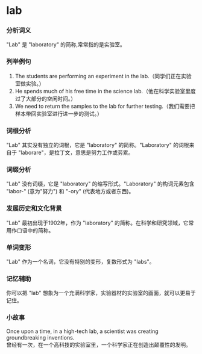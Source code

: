 # lab

### 分析词义

  

"Lab" 是 "laboratory" 的简称,常常指的是实验室。

  

### 列举例句

  

1.  The students are performing an experiment in the lab.（同学们正在实验室做实验。）
2.  He spends much of his free time in the science lab.（他在科学实验室里度过了大部分的空闲时间。）
3.  We need to return the samples to the lab for further testing.（我们需要把样本带回实验室进行进一步的测试。）

  

### 词根分析

  

"Lab" 其实没有独立的词根，它是 "laboratory" 的简称。"Laboratory" 的词根来自于 "laborare"，是拉丁文，意思是努力工作或劳累。

  

### 词缀分析

  

"Lab" 没有词缀，它是 "laboratory" 的缩写形式。"Laboratory" 的构词元素包含 "labor-" (意为"努力") 和 "-ory" (代表地方或者东西)。

  

### 发展历史和文化背景

  

"Lab" 最初出现于1902年，作为 "laboratory" 的简称。在科学和研究领域，它常用作口语中的简称。

  

### 单词变形

  

"Lab" 作为一个名词，它没有特别的变形，复数形式为 "labs"。

  

### 记忆辅助

  

你可以把 "lab" 想象为一个充满科学家，实验器材的实验室的画面，就可以更易于记住。

  

### 小故事

  

Once upon a time, in a high-tech lab, a scientist was creating groundbreaking inventions.  
曾经有一次，在一个高科技的实验室里，一个科学家正在创造出颠覆性的发明。
